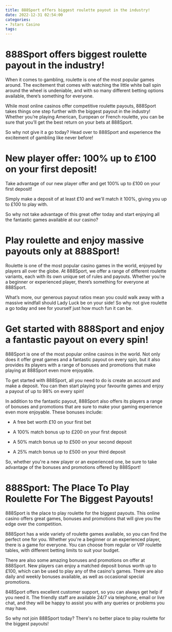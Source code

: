 ```yaml
---
title: 888Sport offers biggest roulette payout in the industry!
date: 2022-12-31 02:54:00
categories:
- 7stars Casino
tags:
---
```



#  888Sport offers biggest roulette payout in the industry!

When it comes to gambling, roulette is one of the most popular games around. The excitement that comes with watching the little white ball spin around the wheel is undeniable, and with so many different betting options available, there’s something for everyone.

While most online casinos offer competitive roulette payouts, 888Sport takes things one step further with the biggest payout in the industry! Whether you’re playing American, European or French roulette, you can be sure that you’ll get the best return on your bets at 888Sport.

So why not give it a go today? Head over to 888Sport and experience the excitement of gambling like never before!

#  New player offer: 100% up to £100 on your first deposit!

Take advantage of our new player offer and get 100% up to £100 on your first deposit!

Simply make a deposit of at least £10 and we'll match it 100%, giving you up to £100 to play with.

So why not take advantage of this great offer today and start enjoying all the fantastic games available at our casino?

#  Play roulette and enjoy massive payouts only at 888Sport!

Roulette is one of the most popular casino games in the world, enjoyed by players all over the globe. At 888Sport, we offer a range of different roulette variants, each with its own unique set of rules and payouts. Whether you’re a beginner or experienced player, there’s something for everyone at 888Sport.

What’s more, our generous payout ratios mean you could walk away with a massive windfall should Lady Luck be on your side! So why not give roulette a go today and see for yourself just how much fun it can be.

#  Get started with 888Sport and enjoy a fantastic payout on every spin!

888Sport is one of the most popular online casinos in the world. Not only does it offer great games and a fantastic payout on every spin, but it also provides its players with a range of bonuses and promotions that make playing at 888Sport even more enjoyable.

To get started with 888Sport, all you need to do is create an account and make a deposit. You can then start playing your favourite games and enjoy a payout of up to 98% on every spin!

In addition to the fantastic payout, 888Sport also offers its players a range of bonuses and promotions that are sure to make your gaming experience even more enjoyable. These bonuses include:

* A free bet worth £10 on your first bet

* A 100% match bonus up to £200 on your first deposit

* A 50% match bonus up to £500 on your second deposit

* A 25% match bonus up to £500 on your third deposit

So, whether you're a new player or an experienced one, be sure to take advantage of the bonuses and promotions offered by 888Sport!

#  888Sport: The Place To Play Roulette For The Biggest Payouts!

888Sport is the place to play roulette for the biggest payouts. This online casino offers great games, bonuses and promotions that will give you the edge over the competition.

888Sport has a wide variety of roulette games available, so you can find the perfect one for you. Whether you're a beginner or an experienced player, there is a game for everyone. You can choose from regular or VIP roulette tables, with different betting limits to suit your budget.

There are also some amazing bonuses and promotions on offer at 888Sport. New players can enjoy a matched deposit bonus worth up to £100, which can be used to play any of the casino's games. There are also daily and weekly bonuses available, as well as occasional special promotions.

848Sport offers excellent customer support, so you can always get help if you need it. The friendly staff are available 24/7 via telephone, email or live chat, and they will be happy to assist you with any queries or problems you may have.

So why not join 888Sport today? There's no better place to play roulette for the biggest payouts!